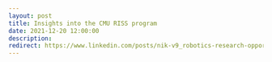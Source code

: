```yaml
---
layout: post
title: Insights into the CMU RISS program
date: 2021-12-20 12:00:00
description:
redirect: https://www.linkedin.com/posts/nik-v9_robotics-research-opportunities-activity-6866762965165621248-vV0r?utm_source=linkedin_share&utm_medium=member_desktop_web
---
```

